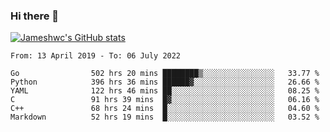 ### Hi there 👋

[![Jameshwc's GitHub stats](https://github-readme-stats.vercel.app/api?username=jameshwc)](https://github.com/anuraghazra/github-readme-stats)

<!--START_SECTION:waka-->

```text
From: 13 April 2019 - To: 06 July 2022

Go                502 hrs 20 mins ████████▒░░░░░░░░░░░░░░░░   33.77 %
Python            396 hrs 36 mins ██████▓░░░░░░░░░░░░░░░░░░   26.66 %
YAML              122 hrs 46 mins ██░░░░░░░░░░░░░░░░░░░░░░░   08.25 %
C                 91 hrs 39 mins  █▓░░░░░░░░░░░░░░░░░░░░░░░   06.16 %
C++               68 hrs 24 mins  █░░░░░░░░░░░░░░░░░░░░░░░░   04.60 %
Markdown          52 hrs 19 mins  █░░░░░░░░░░░░░░░░░░░░░░░░   03.52 %
```

<!--END_SECTION:waka-->